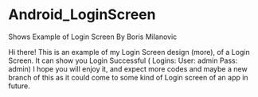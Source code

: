 # Android_LoginScreen
Shows Example of Login Screen By Boris Milanovic

Hi there! This is an example of my Login Screen design (more), of a Login Screen. 
It can show you Login Successful ( Logins: User: admin Pass: admin)
I hope you will enjoy it, and expect more codes and maybe a new branch of this as it could come to some kind of Login screen of an app in future.

